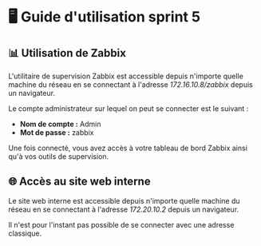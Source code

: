 # 🖥️ Guide d'utilisation sprint 5

## 📊 Utilisation de Zabbix

L'utilitaire de supervision Zabbix est accessible depuis n'importe quelle machine du réseau en se connectant à l'adresse _172.16.10.8/zabbix_ depuis un navigateur.

Le compte administrateur sur lequel on peut se connecter est le suivant :
* **Nom de compte :** Admin
* **Mot de passe :** zabbix

Une fois connecté, vous avez accès à votre tableau de bord Zabbix ainsi qu'à vos outils de supervision.

## 🌐 Accès au site web interne

Le site web interne est accessible depuis n'importe quelle machine du réseau en se connectant à l'adresse _172.20.10.2_ depuis un navigateur.

Il n'est pour l'instant pas possible de se connecter avec une adresse classique.
